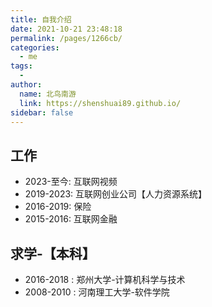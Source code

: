 ```yaml
---
title: 自我介绍
date: 2021-10-21 23:48:18
permalink: /pages/1266cb/
categories:
  - me
tags:
  - 
author: 
  name: 北鸟南游
  link: https://shenshuai89.github.io/
sidebar: false
---
```


## 工作
- 2023-至今: 互联网视频
- 2019-2023: 互联网创业公司【人力资源系统】
- 2016-2019: 保险
- 2015-2016: 互联网金融



## 求学-【本科】
- 2016-2018 : 郑州大学-计算机科学与技术 
- 2008-2010 : 河南理工大学-软件学院

<!-- 
## 联系我
![我的信息](/assets/images/myinfo.jpeg) -->